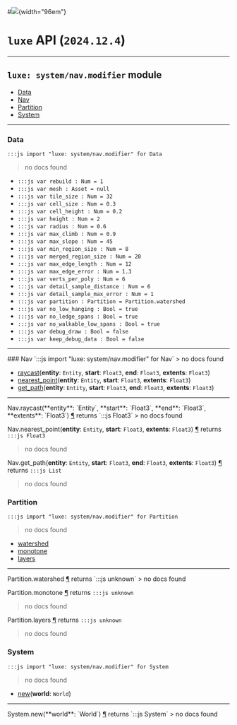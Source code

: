 #![](../../../../../../images/luxe-dark.svg){width="96em"}

# `luxe` API (`2024.12.4`)  


---

## `luxe: system/nav.modifier` module

- [Data](#data)   
- [Nav](#nav)   
- [Partition](#partition)   
- [System](#system)   

---

### Data
`:::js import "luxe: system/nav.modifier" for Data`
> no docs found

- `:::js var rebuild : Num = 1`
- `:::js var mesh : Asset = null`
- `:::js var tile_size : Num = 32`
- `:::js var cell_size : Num = 0.3`
- `:::js var cell_height : Num = 0.2`
- `:::js var height : Num = 2`
- `:::js var radius : Num = 0.6`
- `:::js var max_climb : Num = 0.9`
- `:::js var max_slope : Num = 45`
- `:::js var min_region_size : Num = 8`
- `:::js var merged_region_size : Num = 20`
- `:::js var max_edge_length : Num = 12`
- `:::js var max_edge_error : Num = 1.3`
- `:::js var verts_per_poly : Num = 6`
- `:::js var detail_sample_distance : Num = 6`
- `:::js var detail_sample_max_error : Num = 1`
- `:::js var partition : Partition = Partition.watershed`
- `:::js var no_low_hanging : Bool = true`
- `:::js var no_ledge_spans : Bool = true`
- `:::js var no_walkable_low_spans : Bool = true`
- `:::js var debug_draw : Bool = false`
- `:::js var keep_debug_data : Bool = false`

<hr/>
### Nav
`:::js import "luxe: system/nav.modifier" for Nav`
> no docs found

- [raycast](#Nav.raycast+4)(**entity**: `Entity`, **start**: `Float3`, **end**: `Float3`, **extents**: `Float3`)
- [nearest_point](#Nav.nearest_point+3)(**entity**: `Entity`, **start**: `Float3`, **extents**: `Float3`)
- [get_path](#Nav.get_path+4)(**entity**: `Entity`, **start**: `Float3`, **end**: `Float3`, **extents**: `Float3`)

<hr/>
<endpoint module="luxe: system/nav.modifier" class="Nav" signature="raycast(entity : Entity, start : Float3, end : Float3, extents : Float3)"></endpoint>
<signature id="Nav.raycast+4">Nav.raycast(**entity**: `Entity`, **start**: `Float3`, **end**: `Float3`, **extents**: `Float3`)
<a class="headerlink" href="#Nav.raycast+4" title="Permanent link">¶</a></signature>
<span class='api_ret'>returns</span> `:::js Float3`
> no docs found   

<endpoint module="luxe: system/nav.modifier" class="Nav" signature="nearest_point(entity : Entity, start : Float3, extents : Float3)"></endpoint>
<signature id="Nav.nearest_point+3">Nav.nearest_point(**entity**: `Entity`, **start**: `Float3`, **extents**: `Float3`)
<a class="headerlink" href="#Nav.nearest_point+3" title="Permanent link">¶</a></signature>
<span class='api_ret'>returns</span> `:::js Float3`
> no docs found   

<endpoint module="luxe: system/nav.modifier" class="Nav" signature="get_path(entity : Entity, start : Float3, end : Float3, extents : Float3)"></endpoint>
<signature id="Nav.get_path+4">Nav.get_path(**entity**: `Entity`, **start**: `Float3`, **end**: `Float3`, **extents**: `Float3`)
<a class="headerlink" href="#Nav.get_path+4" title="Permanent link">¶</a></signature>
<span class='api_ret'>returns</span> `:::js List`
> no docs found   

### Partition
`:::js import "luxe: system/nav.modifier" for Partition`
> no docs found

- [watershed](#Partition.watershed)
- [monotone](#Partition.monotone)
- [layers](#Partition.layers)

<hr/>
<endpoint module="luxe: system/nav.modifier" class="Partition" signature="watershed"></endpoint>
<signature id="Partition.watershed">Partition.watershed
<a class="headerlink" href="#Partition.watershed" title="Permanent link">¶</a></signature>
<span class='api_ret'>returns</span> `:::js unknown`
> no docs found   

<endpoint module="luxe: system/nav.modifier" class="Partition" signature="monotone"></endpoint>
<signature id="Partition.monotone">Partition.monotone
<a class="headerlink" href="#Partition.monotone" title="Permanent link">¶</a></signature>
<span class='api_ret'>returns</span> `:::js unknown`
> no docs found   

<endpoint module="luxe: system/nav.modifier" class="Partition" signature="layers"></endpoint>
<signature id="Partition.layers">Partition.layers
<a class="headerlink" href="#Partition.layers" title="Permanent link">¶</a></signature>
<span class='api_ret'>returns</span> `:::js unknown`
> no docs found   

### System
`:::js import "luxe: system/nav.modifier" for System`
> no docs found

- [new](#System.new)(**world**: `World`)

<hr/>
<endpoint module="luxe: system/nav.modifier" class="System" signature="new(world : World)"></endpoint>
<signature id="System.new">System.new(**world**: `World`)
<a class="headerlink" href="#System.new" title="Permanent link">¶</a></signature>
<span class='api_ret'>returns</span> `:::js System`
> no docs found   

